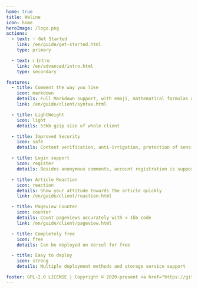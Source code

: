 ```yaml
---
home: true
title: Waline
icon: home
heroImage: /logo.png
actions:
  - text: 💡 Get Started
    link: /en/guide/get-started.html
    type: primary

  - text: ℹ️ Intro
    link: /en/advanced/intro.html
    type: secondary

features:
  - title: Comment the way you like
    icon: markdown
    details: Full Markdown support, with emoji, mathematical formulas and HTML embedding support
    link: /en/guide/client/syntax.html

  - title: LightWeight
    icon: light
    details: 53kb gzip size of whole client

  - title: Improved Security
    icon: safe
    details: Content verification, anti-irrigation, protection of sensitive data, etc.

  - title: Login support
    icon: register
    details: Besides anonymous comments, account registration is supported to maintain identity

  - title: Article Reaction
    icon: reaction
    details: Show your attitude towards the article quickly
    link: /en/guide/client/reaction.html

  - title: Pageview Counter
    icon: counter
    details: Count pageviews accurately with < 1kb code
    link: /en/guide/client/pageview.html

  - title: Completely free
    icon: free
    details: Can be deployed on Vercel for free

  - title: Easy to deploy
    icon: strong
    details: Multiple deployment methods and storage service support

footer: GPL-2.0 LICENSE | Copyright © 2020-present <a href="https://github.com/lizheming" rel="noopenner noreferrer " target="_blank">lizheming</a> | Theme by <a href="https://vuepress-theme-hope.github.io/v2/" rel="noopenner noreferrer " target="_blank">vuepress-theme-hope</a>
---
```

